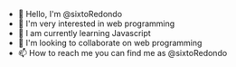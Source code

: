- 👋 Hello, I'm @sixtoRedondo
- 👀 I'm very interested in web programming
- 🌱 I am currently learning Javascript
- 💞️ I'm looking to collaborate on web programming
- 📫 How to reach me you can find me as @sixtoRedondo

<!---
sixtoRedondo/sixtoRedondo is a special ✨ repository ✨ because its 'README.md' (this file) appears on your GitHub profile.
You can click the Preview link to see the changes.
--->
